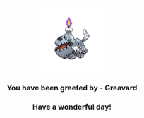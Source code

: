<p align="center">
    <img src="https://raw.githubusercontent.com/PokeAPI/sprites/master/sprites/pokemon/971.png" width="150" height="150">
</p>
<h3 align="center">You have been greeted by - <b>Greavard</b></h3>
<h3 align="center">Have a wonderful day!</h3>
